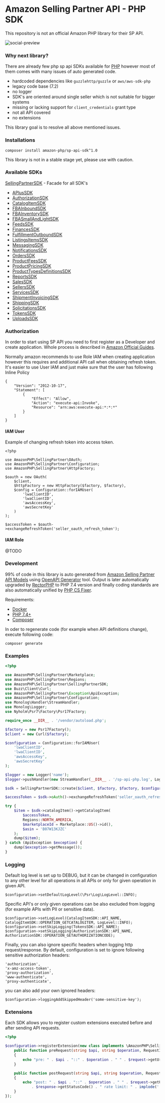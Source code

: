 # Amazon Selling Partner API - PHP SDK

This repository is not an official Amazon PHP library for their SP API. 

![social-preview](https://repository-images.githubusercontent.com/372302167/e16f602b-c263-48ee-a36a-a06177d1fa68)


### Why next library? 

There are already few php sp api SDKs available for [PHP](https://packagist.org/?query=sp%20api%20)
however most of them comes with many issues of auto generated code. 

- hardcoded dependencies like `guzzlehttp/guzzle` or `aws/aws-sdk-php` 
- legacy code base (7.2)
- no logger
- SDK's are oriented around single seller which is not suitable for bigger systems
- missing or lacking support for `client_credentials` grant type
- not all API covered
- no extensions 

This library goal is to resolve all above mentioned issues. 

### Installations

```
composer install amazon-php/sp-api-sdk^1.0
```

This library is not in a stable stage yet, please use with caution.

### Available SDKs

[SellingPartnerSDK](/src/AmazonPHP/SellingPartner/SellingPartnerSDK.php) - Facade for all SDK's
* [APlusSDK](/src/AmazonPHP/SellingPartner/Api/APlusSDK.php)
* [AuthorizationSDK](/src/AmazonPHP/SellingPartner/Api/AuthorizationSDK.php)
* [CatalogItemSDK](/src/AmazonPHP/SellingPartner/Api/CatalogItemSDK.php)
* [FBAInboundSDK](/src/AmazonPHP/SellingPartner/Api/FBAInboundSDK.php)
* [FBAInventorySDK](/src/AmazonPHP/SellingPartner/Api/FBAInventorySDK.php)
* [FBASmallAndLightSDK](/src/AmazonPHP/SellingPartner/Api/FBASmallAndLightSDK.php)
* [FeedsSDK](/src/AmazonPHP/SellingPartner/Api/FeedsSDK.php)
* [FinancesSDK](/src/AmazonPHP/SellingPartner/Api/FinancesSDK.php)
* [FulfillmentOutboundSDK](/src/AmazonPHP/SellingPartner/Api/FulfillmentOutboundSDK.php)
* [ListingsItemsSDK](/src/AmazonPHP/SellingPartner/Api/ListingsItemsSDK.php)
* [MessagingSDK](/src/AmazonPHP/SellingPartner/Api/MessagingSDK.php)
* [NotificationsSDK](/src/AmazonPHP/SellingPartner/Api/NotificationsSDK.php)
* [OrdersSDK](/src/AmazonPHP/SellingPartner/Api/OrdersSDK.php)
* [ProductFeesSDK](/src/AmazonPHP/SellingPartner/Api/ProductFeesSDK.php)
* [ProductPricingSDK](/src/AmazonPHP/SellingPartner/Api/ProductPricingSDK.php)
* [ProductTypesDefinitionsSDK](/src/AmazonPHP/SellingPartner/Api/ProductTypesDefinitionsSDK.php)
* [ReportsSDK](/src/AmazonPHP/SellingPartner/Api/ReportsSDK.php)
* [SalesSDK](/src/AmazonPHP/SellingPartner/Api/SalesSDK.php)
* [SellersSDK](/src/AmazonPHP/SellingPartner/Api/SellersSDK.php)
* [ServicesSDK](/src/AmazonPHP/SellingPartner/Api/ServicesSDK.php)
* [ShipmentInvoicingSDK](/src/AmazonPHP/SellingPartner/Api/ShipmentInvoicingSDK.php)
* [ShippingSDK](/src/AmazonPHP/SellingPartner/Api/ShippingSDK.php)
* [SolicitationsSDK](/src/AmazonPHP/SellingPartner/Api/SolicitationsSDK.php)
* [TokensSDK](/src/AmazonPHP/SellingPartner/Api/TokensSDK.php)
* [UploadsSDK](/src/AmazonPHP/SellingPartner/Api/UploadsSDK.php)

### Authorization

In order to start using SP API you need to first register as a Developer and create application.
Whole process is described in [Amazon Official Guides](https://github.com/amzn/selling-partner-api-docs/blob/main/guides/en-US/developer-guide/SellingPartnerApiDeveloperGuide.md).

Normally amazon recommends to use Role IAM when creating application however this requires and additional
API call when obtaining refresh token. It's easier to use User IAM and just make sure that the user 
has following Inline Policy 

```
{
    "Version": "2012-10-17",
    "Statement": [
        {
            "Effect": "Allow",
            "Action": "execute-api:Invoke",
            "Resource": "arn:aws:execute-api:*:*:*"
        }
    ]
}
```

#### IAM User 

Example of changing refresh token into access token. 

```
<?php

use AmazonPHP\SellingPartner\OAuth;
use AmazonPHP\SellingPartner\Configuration;
use AmazonPHP\SellingPartner\HttpFactory;

$oauth = new OAuth(
    $client,
    $httpFactory = new HttpFactory($factory, $factory),
    $config = Configuration::forIAMUser(
        'lwaClientID',
        'lwaClientID',
        'awsAccessKey',
        'awsSecretKey'
    )
);

$accessToken = $oauth->exchangeRefreshToken('seller_oauth_refresh_token');
```

#### IAM Role 

@TODO 

### Development

99% of code in this library is auto generated from [Amazon Selling Partner API Models](https://github.com/amzn/selling-partner-api-models)
using [OpenAPI Generator](http://github.com/openAPITools/openapi-generator/) tool.
Output is later automatically upgraded by [RectorPHP](http://github.com/rectorphp) to PHP 7.4 version 
and finally coding standards are also automatically unified by [PHP CS Fixer](https://github.com/FriendsOfPHP/PHP-CS-Fixer).

Requirements:

- [Docker](https://www.docker.com/)
- [PHP 7.4+](https://www.php.net/)
- [Composer](https://getcomposer.org/)

In oder to regenerate code (for example when API definitions change), execute following code: 

```
composer generate
```

### Examples

```php
<?php

use AmazonPHP\SellingPartner\Marketplace;
use AmazonPHP\SellingPartner\Regions;
use AmazonPHP\SellingPartner\SellingPartnerSDK;
use Buzz\Client\Curl;
use AmazonPHP\SellingPartner\Exception\ApiException;
use AmazonPHP\SellingPartner\Configuration;
use Monolog\Handler\StreamHandler;
use Monolog\Logger;
use Nyholm\Psr7\Factory\Psr17Factory;

require_once __DIR__ . '/vendor/autoload.php';

$factory = new Psr17Factory();
$client = new Curl($factory);

$configuration = Configuration::forIAMUser(
    'lwaClientID',
    'lwaClientID',
    'awsAccessKey',
    'awsSecretKey'
);

$logger = new Logger('name');
$logger->pushHandler(new StreamHandler(__DIR__ . '/sp-api-php.log', Logger::DEBUG));

$sdk = SellingPartnerSDK::create($client, $factory, $factory, $configuration, $logger);

$accessToken = $sdk->oAuth()->exchangeRefreshToken('seller_oauth_refresh_token');

try {
    $item = $sdk->catalogItem()->getCatalogItem(
        $accessToken,
        Regions::NORTH_AMERICA,
        $marketplaceId = Marketplace::US()->id(),
        $asin = 'B07W13KJZC'
    );
    dump($item);
} catch (ApiException $exception) {
    dump($exception->getMessage());
}
```

### Logging

Default log level is set up to DEBUG, but it can be changed in configuration to any other 
level for all operations in all APIs or only for given operation in given API. 

```
$configuration->setDefaultLogLevel(\Psr\Log\LogLevel::INFO);
```

Specific API's or only given operations can be also excluded from logging (for example APIs with PII or sensitive data).

```
$configuration->setLogLevel(CatalogItemSDK::API_NAME, CatalogItemSDK::OPERATION_GETCATALOGITEM, LogLevel::INFO);
$configuration->setSkipLogging(TokensSDK::API_NAME);
$configuration->setSkipLogging(AuthorizationSDK::API_NAME, AuthorizationSDK::OPERATION_GETAUTHORIZATIONCODE);
```

Finally, you can also ignore specific headers when logging http request/response.
By default, configuration is set to ignore following sensitive authorization headers:

```
'authorization',
'x-amz-access-token',
'proxy-authorization',
'www-authenticate',
'proxy-authenticate',
```

you can also add your own ignored headers: 

```
$configuration->loggingAddSkippedHeader('some-sensitive-key');
```

### Extensions

Each SDK allows you to register custom extensions executed before and after sending API requests.

```php
<?php 

$configuration->registerExtension(new class implements \AmazonPHP\SellingPartner\Extension {
    public function preRequest(string $api, string $operation, RequestInterface $request): void
    {
        echo "pre: " . $api . "::" . $operation . " " . $request->getUri() . "\n";
    }

    public function postRequest(string $api, string $operation, RequestInterface $request, ResponseInterface $response): void
    {
        echo "post: " . $api . "::" . $operation . " " . $request->getUri() . " " 
            . $response->getStatusCode() . " rate limit: " . implode(' ', $response->getHeader('x-amzn-RateLimit-Limit')) . "\n";
    }
});
```
